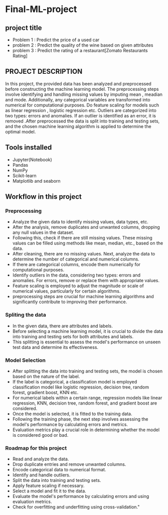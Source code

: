 # Final-ML-project
## project title
- Problem 1 : Predict the price of a used car 
- problem 2 : Predict the quality of the wine based on given attributes
- problem 3 : Predict the rating of a restaurant[Zomato Restaurants Rating]

##  PROJECT DESCRIPTION
In this project, the provided data has been analyzed and preprocessed before constructing the machine learning model. The preprocessing steps involve identifying and handling missing values by imputing mean , meadian and mode. Additionally, any categorical variables are transformed into numerical  for computational purposes. Do feature scaling for models such as linear regression , logistic regression etc. Outliers are categorized into two types: errors and anomalies. If an outlier is identified as an error, it is removed .After preprocessed the data is split into training and testing sets, and the chosen machine learning algorithm is applied to determine the optimal model.

## Tools installed
- Jupyter(Notebook)
- Pandas
- NumPy
- Scikit-learn
- Matplotlib and seaborn

## Workflow in this project
### Preprocessing
- Analyze the given data to identify missing values, data types, etc. 
- After the analysis, remove duplicates and unwanted columns, dropping any null values in the dataset. 
- Following this, check if there are still missing values. These missing values can be filled using methods    like mean, median, etc., based on the data.
- After cleaning, there are no missing values. Next, analyze the data to determine the number of categorical and numerical columns. 
- If there are categorical columns, encode them numerically for computational purposes.
- Identify outliers in the data, considering two types: errors and anomalies. For errors, remove or replace them with appropriate values.
- Feature scaling is employed to adjust the magnitude or scale of numerical values, particularly for certain algorithms.
- preprocessing steps are crucial for machine learning algorithms and significantly contribute to improving their performance.

### Spliting the data
- In the given data, there are attributes and labels. 
- Before selecting a machine learning model, it is crucial to divide the data into training and testing sets for both attributes and labels. 
- This splitting is essential to assess the model's performance on unseen test data and determine its effectiveness.

### Model Selection
- After splitting the data into training and testing sets, the model is chosen based on the nature of the label. 
- If the label is categorical, a classification model is employed classification model like logistic regression, decision tree, random forest, gradient boost, KNN etc. 
- For numerical labels within a certain range, regression models like linear regression, KNN, decision tree, random forest, and gradient boost are considered.
- Once the model is selected, it is fitted to the training data. 
- Following the training phase, the next step involves assessing the model's performance by calculating errors and metrics. 
- Evaluation metrics play a crucial role in determining whether the model is considered good or bad.

### Roadmap for this project
- Read and analyze the data. 
- Drop duplicate entries and remove unwanted columns. 
- Encode categorical data to numerical format.  
- Identify and handle outliers. 
- Split the data into training and testing sets. 
- Apply feature scaling if necessary. 
- Select a model and fit it to the data. 
- Evaluate the model's performance by calculating errors and using evaluation metrics. 
- Check for overfitting and underfitting using cross-validation."